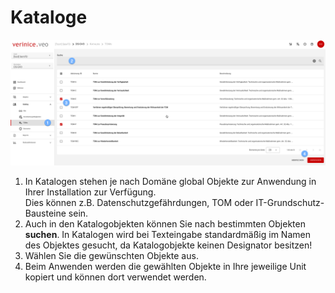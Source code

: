 # Kataloge

![Kataloge](/assets/manual/catalogs.de.png)

1. In Katalogen stehen je nach Domäne global Objekte zur Anwendung in Ihrer Installation zur Verfügung. <br>Dies können z.B. Datenschutzgefährdungen, TOM oder IT-Grundschutz-Bausteine sein.
1. Auch in den Katalogobjekten können Sie nach bestimmten Objekten **suchen**. In Katalogen wird bei Texteingabe standardmäßig im Namen des Objektes gesucht, da Katalogobjekte keinen Designator besitzen!
1. Wählen Sie die gewünschten Objekte aus.
1. Beim Anwenden werden die gewählten Objekte in Ihre jeweilige Unit kopiert und können dort verwendet werden.
